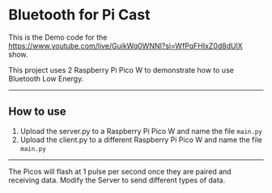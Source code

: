 # Bluetooth for Pi Cast
This is the Demo code for the https://www.youtube.com/live/GuikWq0WNNI?si=WfPqFHIxZ0d8dUlX show.

This project uses 2 Raspberry Pi Pico W to demonstrate how to use Bluetooth Low Energy.

---

## How to use

1. Upload the server.py to a Raspberry Pi Pico W and name the file `main.py`
2. Upload the client.py to a different Raspberry Pi Pico W and name the file `main.py`

---

The Picos will flash at 1 pulse per second once they are paired and receiving data. 
Modify the Server to send different types of data.
